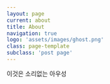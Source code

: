 ```yaml
---
layout: page
current: about
title: About
navigation: true
logo: 'assets/images/ghost.png'
class: page-template
subclass: 'post page'
---
```


이것은 소리없는 아우성